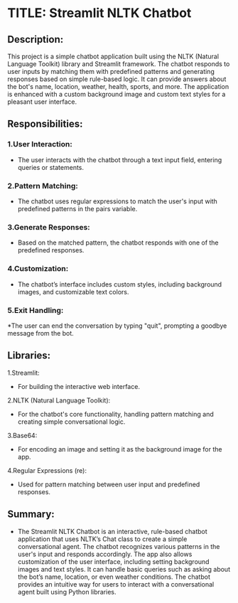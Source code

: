 # TITLE: Streamlit NLTK Chatbot

## Description:
This project is a simple chatbot application built using the NLTK (Natural Language Toolkit) library and Streamlit framework. The chatbot responds to user inputs by matching them with predefined patterns and generating responses based on simple rule-based logic. It can provide answers about the bot's name, location, weather, health, sports, and more. The application is enhanced with a custom background image and custom text styles for a pleasant user interface.

## Responsibilities:
### 1.User Interaction: 
* The user interacts with the chatbot through a text input field, entering queries or statements.
### 2.Pattern Matching: 
* The chatbot uses regular expressions to match the user's input with predefined patterns in the pairs variable.
### 3.Generate Responses: 
* Based on the matched pattern, the chatbot responds with one of the predefined responses.
### 4.Customization: 
* The chatbot’s interface includes custom styles, including background images, and customizable text colors.
### 5.Exit Handling: 
*The user can end the conversation by typing "quit", prompting a goodbye message from the bot.

## Libraries:
1.Streamlit: 
* For building the interactive web interface.
  
2.NLTK (Natural Language Toolkit): 
* For the chatbot's core functionality, handling pattern matching and creating simple conversational logic.
  
3.Base64: 
* For encoding an image and setting it as the background image for the app.
  
4.Regular Expressions (re):
* Used for pattern matching between user input and predefined responses.

## Summary:
* The Streamlit NLTK Chatbot is an interactive, rule-based chatbot application that uses NLTK’s Chat class to create a simple conversational agent. The chatbot recognizes various patterns in the user's input and responds accordingly. The app also allows customization of the user interface, including setting background images and text styles. It can handle basic queries such as asking about the bot’s name, location, or even weather conditions. The chatbot provides an intuitive way for users to interact with a conversational agent built using Python libraries.



